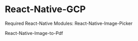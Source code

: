 ﻿# React-Native-GCP
Required React-Native Modules:
React-Native-Image-Picker

React-Native-Image-to-Pdf
